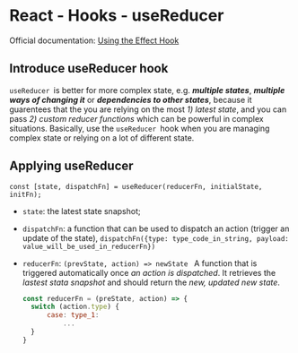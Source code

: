 # React - Hooks - useReducer

Official documentation: [Using the Effect Hook](https://reactjs.org/docs/hooks-effect.html)

## Introduce useReducer hook

`useReducer `is better for more complex state, e.g. _**multiple states**_, **_multiple ways of changing it_** or _**dependencies to other states**_, because it guarentees that the you are relying on the most _1) latest state_, and you can pass _2) custom reducer functions_ which can be powerful in complex situations. Basically, use the `useReducer `hook when you are managing complex state or relying on a lot of different state.

## Applying useReducer

`const [state, dispatchFn] = useReducer(reducerFn, initialState, initFn);`

- `state`: the latest state snapshot;
- `dispatchFn`: a function that can be used to dispatch an action (trigger an update of the state), `dispatchFn({type: type_code_in_string, payload: value_will_be_used_in_reducerFn})`
- `reducerFn`: `(prevState, action) => newState ` A function that is triggered automatically once _an action is dispatched_. It retrieves the _lastest stata snapshot_ and should return the _new, updated new state_.

  ```javascript
  const reducerFn = (preState, action) => {
  	switch (action.type) {
  		case: type_1:
  			...
  	}
  }
  ```
